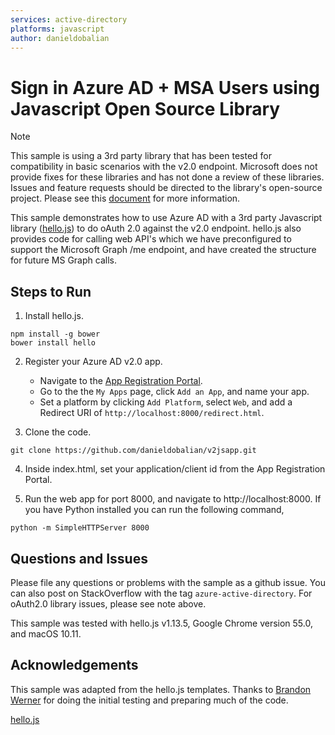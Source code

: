 ```yaml
---
services: active-directory
platforms: javascript
author: danieldobalian
---
```


# Sign in Azure AD + MSA Users using Javascript Open Source Library

> [!NOTE]
> This sample is using a 3rd party library that has been tested for compatibility in basic scenarios with the v2.0 endpoint.  Microsoft does not provide fixes for these libraries and has not done a review of these libraries.  Issues and feature requests should be directed to the library's open-source project.  Please see this [document](https://docs.microsoft.com/en-us/azure/active-directory/develop/active-directory-v2-libraries) for more information.   
> 
>

This sample demonstrates how to use Azure AD with a 3rd party Javascript library ([hello.js](https://github.com/MrSwitch/hello.js)) to do oAuth 2.0 against the v2.0 endpoint.  hello.js also provides code for calling web API's which we have preconfigured to support the Microsoft Graph /me endpoint, and have created the structure for future MS Graph calls.  

## Steps to Run

1. Install hello.js.

  ```
  npm install -g bower
  bower install hello
  ```

2. Register your Azure AD v2.0 app. 
    - Navigate to the [App Registration Portal](https://identity.microsoft.com). 
    - Go to the the `My Apps` page, click `Add an App`, and name your app.  
    - Set a platform by clicking `Add Platform`, select `Web`, and add a Redirect URI of ```http://localhost:8000/redirect.html```.

3. Clone the code.
  ```
  git clone https://github.com/danieldobalian/v2jsapp.git
  ```

4. Inside index.html, set your application/client id from the App Registration Portal. 

5. Run the web app for port 8000, and navigate to http://localhost:8000. If you have Python installed you can run the following command, 

  ```
  python -m SimpleHTTPServer 8000
  ```

## Questions and Issues

Please file any questions or problems with the sample as a github issue.  You can also post on StackOverflow with the tag ```azure-active-directory```.  For oAuth2.0 library issues, please see note above. 

This sample was tested with hello.js v1.13.5, Google Chrome version 55.0, and macOS 10.11.

## Acknowledgements

This sample was adapted from the hello.js templates.  Thanks to [Brandon Werner](https://github.com/xerners) for doing the initial testing and preparing much of the code. 

[hello.js](https://github.com/MrSwitch/hello.js)

